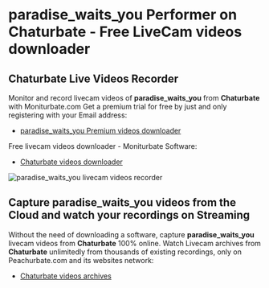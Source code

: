 # paradise_waits_you Performer on Chaturbate - Free LiveCam videos downloader

## Chaturbate Live Videos Recorder

Monitor and record livecam videos of **paradise_waits_you** from **Chaturbate** with Moniturbate.com
Get a premium trial for free by just and only registering with your Email address:
* [paradise_waits_you Premium videos downloader](https://moniturbate.com/request-demo-licence-key.html)

Free livecam videos downloader - Moniturbate Software:
* [Chaturbate videos downloader](https://moniturbate.com/moniturbate-download-software.html)

![paradise_waits_you livecam videos recorder](https://peachurnet.com/templates/moniturbate-software.png)


## Capture paradise_waits_you videos from the Cloud and watch your recordings on Streaming

Without the need of downloading a software, capture **paradise_waits_you** livecam videos from **Chaturbate** 100% online.
Watch Livecam archives from **Chaturbate** unlimitedly from thousands of existing recordings, only on Peachurbate.com and its websites network:
* [Chaturbate videos archives](https://peachurnet.com/)